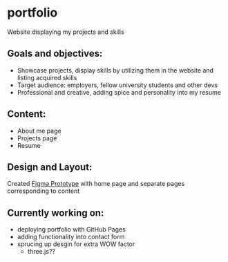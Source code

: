 # portfolio
 Website displaying my projects and skills

## Goals and objectives:

- Showcase projects, display skills by utilizing them in the website and listing acquired skills
- Target audience: employers, fellow university students and other devs
- Professional and creative, adding spice and personality into my resume

## Content:

- About me page
- Projects page
- Resume

## Design and Layout:

Created [Figma Prototype](https://www.figma.com/file/dXbiiQHbz4sv09GfnHPahF/Untitled?type=design&node-id=0%3A1&mode=design&t=xsJqIDk8pXS7gvz7-1) with home page and separate pages corresponding to content

## Currently working on:
- deploying portfolio with GitHub Pages
- adding functionality into contact form
- sprucing up desgin for extra WOW factor
    - three.js?? 